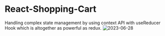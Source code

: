 # React-Shopping-Cart
Handling complex state management by using context API with useReducer Hook which is altogether as powerful as redux.
![2023-06-28](https://github.com/Aman-137/React-Shopping-Cart/assets/86460934/99a71ce7-d886-428b-baec-e6c6ff777261)
